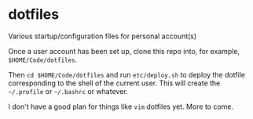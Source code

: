 # dotfiles
Various startup/configuration files for personal account(s)

Once a user account has been set up, clone this repo into, for example,
`$HOME/Code/dotfiles`. 

Then `cd $HOME/Code/dotfiles` and run `etc/deploy.sh` to deploy the 
dotfile corresponding to the shell of the current user. This will create the
`~/.profile` or `~/.bashrc` or whatever.

I don't have a good plan for things like `vim` dotfiles yet. More to come.
